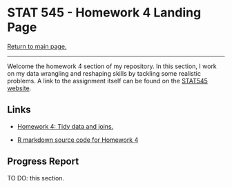 STAT 545 - Homework 4 Landing Page
================

[Return to main page.](https://github.com/HScheiber/STAT545-hw-Scheiber-Hayden/blob/master/README.md "Main page")

------------------------------------------------------------------------

Welcome the homework 4 section of my repository. In this section, I work on my data wrangling and reshaping skills by tackling some realistic problems. A link to the assignment itself can be found on the [STAT545 website](http://stat545.com/hw04_tidy-data-joins.html).

Links
-----

-   [Homework 4: Tidy data and joins.](/hw04/tidy_joins.md)

-   [R markdown source code for Homework 4](/hw04/tidy_joins.Rmd)

Progress Report
---------------

TO DO: this section.
